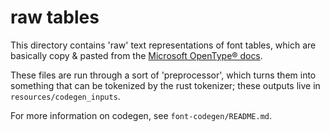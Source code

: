 # raw tables

This directory contains 'raw' text representations of font tables, which are
basically copy & pasted from the [Microsoft OpenType® docs][opentype].

These files are run through a sort of 'preprocessor', which turns them into
something that can be tokenized by the rust tokenizer; these outputs live in
`resources/codegen_inputs`.

For more information on codegen, see `font-codegen/README.md`.

[opentype]: https://docs.microsoft.com/en-us/typography/opentype/
